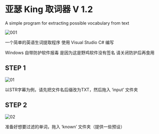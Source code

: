 # 亚瑟 King 取词器 V 1.2
A simple program for extracting possible vocabulary from text

![001](https://user-images.githubusercontent.com/126004179/220474379-0755871a-fe19-4b04-a4f7-3a81efb5990d.png)

一个简单的英语生词提取程序 使用 Visual Studio C# 编写

Windows 自带防护软件报毒 是因为这是野鸡软件没有签名 请关闭防护后再食用


##  STEP 1
![01](https://user-images.githubusercontent.com/126004179/220475957-7245b888-2b12-4b93-b9aa-e6715f7855f9.gif)

以STR字幕为例，请先把文件名后缀改为TXT，然后拖入 ‘input’ 文件夹

##  STEP 2
![02](https://user-images.githubusercontent.com/126004179/220477524-a2717f45-f3f8-4728-9618-a21dbb0959cc.gif)

准备好想要过滤的单词，拖入 ‘known’ 文件夹（提供一些预设）
